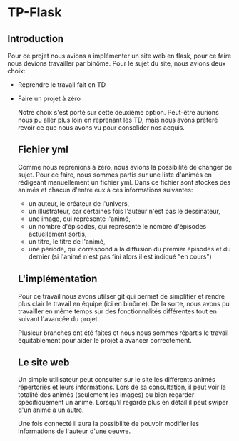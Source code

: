 # TP-Flask

## Introduction

Pour ce projet nous avions a implémenter un site web en flask, pour ce faire nous devions travailler par binôme. Pour le sujet du site, nous avions deux choix:
- Reprendre le travail fait en TD
- Faire un projet à zéro

  Notre choix s'est porté sur cette deuxième option. Peut-être aurions nous pu aller plus loin en reprenant les TD, mais nous avons préféré revoir ce que nous avons vu pour consolider nos acquis.

  ## Fichier yml

  Comme nous reprenions à zéro, nous avions la possibilité de changer de sujet. Pour ce faire, nous sommes partis sur une liste d'animés en rédigeant manuellement un fichier yml. Dans ce fichier sont stockés des animés et chacun d'entre eux à ces informations suivantes:
  - un auteur, le créateur de l'univers,
  - un illustrateur, car certaines fois l'auteur n'est pas le dessinateur,
  - une image, qui représente l'animé,
  - un nombre d'épisodes, qui représente le nombre d'épisodes actuellement sortis,
  - un titre, le titre de l'animé,
  - une période, qui correspond à la diffusion du premier épisodes et du dernier (si l'animé n'est pas fini alors il est indiqué "en cours")
 
  ## L'implémentation

  Pour ce travail nous avons utilser git qui permet de simplifier et rendre plus clair le travail en équipe (ici en binôme). De la sorte, nous avons pu travailler en même temps sur des fonctionnalités différentes tout en suivant l'avancée du projet.

  Plusieur branches ont été faites et nous nous sommes répartis le travail équitablement pour aider le projet à avancer correctement.

  ## Le site web

  Un simple utilisateur peut consulter sur le site les différents animés répertoriés et leurs informations.
  Lors de sa consultation, il peut voir la totalité des animés (seulement les images) ou bien regarder spécifiquement un animé. Lorsqu'il regarde plus en détail il peut swiper d'un animé à un autre.

  Une fois connecté il aura la possibilité de pouvoir modifier les informations de l'auteur d'une oeuvre.
